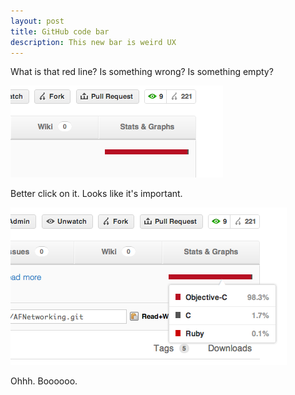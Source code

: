 ```yaml
---
layout: post
title: GitHub code bar
description: This new bar is weird UX
---
```

What is that red line? Is something wrong? Is something empty?

<img class="inline-img" src="/images/posts/2012-02-11/bad-github.png">


Better click on it. Looks like it's important.

<img class="inline-img" src="/images/posts/2012-02-11/bad-github-oh.png">

Ohhh. Boooooo.
